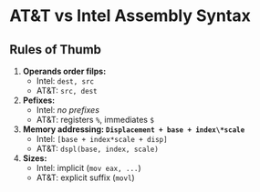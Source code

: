 # AT&T vs Intel Assembly Syntax

## Rules of Thumb
 1. **Operands order filps:**
    * Intel: `dest, src`
    * AT&T: `src, dest`
 2. **Pefixes:**
    * Intel: *no prefixes*
    * AT&T: registers `%`, immediates `$`
 3. **Memory addressing: `Displacement + base + index\*scale`**
    * Intel: `[base + index*scale + disp]`
    * AT&T: `dspl(base, index, scale)`
 4. **Sizes:**
    * Intel: implicit (`mov eax, ...`)
    * AT&T: explicit suffix (`movl`)

